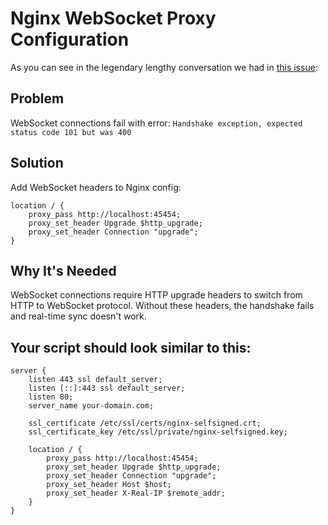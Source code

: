 # Nginx WebSocket Proxy Configuration

As you can see in the legendary lengthy conversation we had in [this issue](https://github.com/LinkoraApp/sync-server/issues/5):

## Problem
WebSocket connections fail with error: `Handshake exception, expected status code 101 but was 400`

## Solution
Add WebSocket headers to Nginx config:

```nginx
location / {
    proxy_pass http://localhost:45454;
    proxy_set_header Upgrade $http_upgrade;
    proxy_set_header Connection "upgrade";
}
```

## Why It's Needed
WebSocket connections require HTTP upgrade headers to switch from HTTP to WebSocket protocol. Without these headers, the handshake fails and real-time sync doesn't work.

## Your script should look similar to this:
```nginx
server {
    listen 443 ssl default_server;
    listen [::]:443 ssl default_server;
    listen 80;
    server_name your-domain.com;
    
    ssl_certificate /etc/ssl/certs/nginx-selfsigned.crt;
    ssl_certificate_key /etc/ssl/private/nginx-selfsigned.key;
    
    location / {
        proxy_pass http://localhost:45454;
        proxy_set_header Upgrade $http_upgrade;
        proxy_set_header Connection "upgrade";
        proxy_set_header Host $host;
        proxy_set_header X-Real-IP $remote_addr;
    }
}
```
